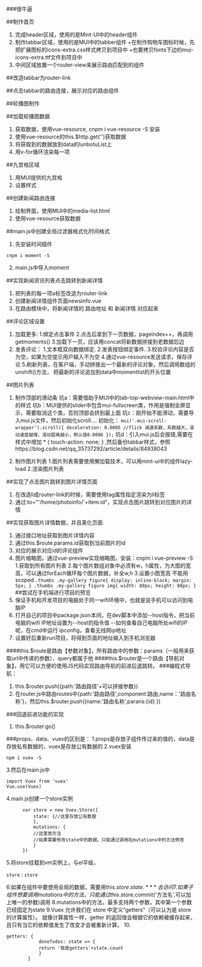 ###很牛逼

##制作首页
1. 完成header区域，使用的是Mint-UI中的header组件
2. 制作tabbar区域，使用的是MUI中的tabber组件
	+在制作购物车图标时候，先把扩展图标的icons-extra.css样式拷贝到项目中
	+也要拷贝fonts下边的mui-icons-extra.ttf文件到项目中
3. 中间区域放置一个router-view来展示路由匹配到的组件

##改造tabbar为router-link

##点击tabbar的路由连接，展示对应的路由组件

##轮播图制作

##加载轮播图数据
1. 获取数据，使用vue-resource, cnpm i vue-resource -S  安装
2. 使用vue-resource的this.$http.get('')获取数据
3. 将获取到的数据放到data的lunbotuList上
4. 用v-for循环渲染每一项

##九宫格区域
1. 用MUI提供的九宫格
2. 设置样式

##创建新闻路由连接
1. 绘制界面，使用MUI中的media-list.html
2. 使用vue-resource获取数据

##main.js中创建全局过滤器格式化时间格式
1. 先安装时间插件 
```
cnpm i moment -S
```
2. main.js中导入moment

##实现新闻资讯列表点击跳转到新闻详情
1. 把列表的每一项a标签改造为router-link
2. 创建新闻详情组件页面newsinfo.vue
3. 在路由模块中，将新闻详情的	路由地址	和	新闻详情	对应起来

##评论区域设置
1. 加载更多:
		1.绑定点击事件
		2.点击后拿到下一页数据，pageindex++，再调用getmoments()
		3.加载下一页，应该用concat将新数据拼接到老数据后边
2. 发表评论：
		1.文本框双向数据绑定.
		2.发表按钮绑定事件.
		3.校验评论内容是否为空，如果为空提示用户输入不为空
		4.通过vue-resource发送请求，保存评论
		5.刷新列表，在客户端，手动拼接出一个最新的评论对象，然后调用数组的unshift()方法，
			把最新的评论追加到data中momentlist的开头位置
			
			
##图片列表
1. 制作顶部的滑动条
		坑a：需要借助于MUI中的tab-top-webview-main.html中的样式
		坑b：MUI提供的slider中包含mui-fullscreen类，作用是强制全屏显示，需要取消这个类，否则顶部会挤到最上面
		坑c：刚开始不能滑动，需要导入mui.js文件，然后初始化scroll....
				初始化：
				```
				mui('.mui-scroll-wrapper').scroll({
							deceleration: 0.0005 //flick 减速系数，系数越大，滚动速度越慢，滚动距离越小，默认值0.0006
						});
				```
		坑d：引入mui.js后会报错,需要在样式中增加 * { touch-action: none; } ,然后备份tabbar样式，参照https://blog.csdn.net/qq_35737292/article/details/84938043
			
2. 制作图片列表
		1.图片列表需要使用懒加载技术，可以用mint-ui中的组件lazy-load
		2.渲染图片列表
		
##实现了点击图片跳转到图片详情页面
1. 在改造li成router-link的时候，需要使用tag属性指定渲染为li标签
2. 通过:to="'/home/photoinfo/'+item.id"，实现点击图片跳转到对应图片的详情
	
##实现获取图片详情数据，并且美化页面
1. 通过接口地址获取到图片详情内容
2. 通过this.$route.params.id获取到当前图片的id
3. 对应的展示对应id的评论组件
4. 图片缩略图，通过vue-preview实现缩略图，安装：cnpm i vue-preview -S
		1.获取到所有图片列表
		2.每个图片数组对象中必须有w，h属性，为大图的宽高，可以通过forEach循环每个图片数据，补全w,h
		3.设置小图宽高 不能用scoped
		```
			.thumbs .my-gallery figure{
				display: inline-block;
				margin: 5px;
			}
			 .thumbs .my-gallery figure img{
				width: 80px;
				height: 80px;
			}
		```
##尝试在手机端进行项目的预览
1. 保证手机和开发项目的电脑处于同一wifi环境中，也就是说手机可以访问到电脑IP
2. 打开自己的项目中package.json本间，在dev脚本中添加--host指令，把当前电脑的wifi IP地址设置为--host的指令值
	--如何查看自己电脑所处wifi的IP呢，在cmd中运行 ipconfig，查看无线网ip地址
3. 设置好后重新run项目，将得到页面的地址输入到手机浏览器




####this.$route是路由【参数对象】，所有路由中的参数：params（一般用来获取url中传递的参数）、query都属于他
####this.$router是一个路由【导航对象】，用它可以方便的使用JS代码实现路由导航的前进后退跳转。
###编程式导航：
1. this.$router.push({path:'路由路径'+可以拼接参数})
2. 在router.js中路由routes中{path:'路由路径',component:路由,name：'路由名称'}，然后this.$router.push({name:'路由名称',parans:{id} })


###回退前进功能的实现
1. this.$router.go()


###props、data、vuex的区别是：
1.props是存放子组件传过来的值的，data是存放私有数据的，vuex是存放公有数据的
2.vuex安装	
```
npm i vuex -S
```
3.然后在main.js中 
 ```
import Vuex from 'vuex'
Vue.use(Vuex)
 ```
4.main.js创建一个store实例
  ```
		var store = new Vuex.Store({
  			state: {//这里存放公有数据
  			},
  			mutations: {
  			//这里放方法
  			//如果需要修改state中的数据，只能通过调用在mutations中的方法修改
  			}
		})
  ```
5.将store挂载到vm实例上，与el平级，
```
store：store
```
6.如果在组件中要使用全局的数据，需要用this.$store.state.***去访问
7.如果子组件想要调用mutations中的方法，只能通过this.$store.commit('方法名',可以加上唯一的参数)调用
8.mutations中的方法，最多支持两个参数，其中第一个参数已经固定为state
9.Vuex 允许我们在 store 中定义“getters”（可以认为是 store 的计算属性）。
		就像计算属性一样，getter 的返回值会根据它的依赖被缓存起来，且只有当它的依赖值发生了改变才会被重新计算。
10.
```
getters: {
    		doneTodos: state => {
      		return '我是getters'+state.count
    		}
  		}
```
